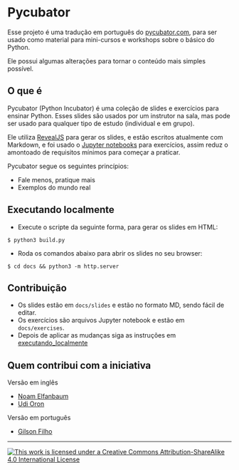 # Pycubator

Esse projeto é uma tradução em português do [pycubator.com](pycubator.com), para ser usado como material para mini-cursos e workshops sobre o básico do Python.

Ele possui algumas alterações para tornar o conteúdo mais simples possível.

## O que é

Pycubator (Python Incubator) é uma coleção de slides e exercícios para ensinar Python. Esses slides são usados por um instrutor na sala, mas pode ser usado para qualquer tipo de estudo (individual e em grupo).

Ele utiliza [RevealJS][rjs] para gerar os slides, e estão escritos atualmente com Markdown, e foi usado o [Jupyter notebooks][jn] para exercícios, assim reduz o amontoado de requisitos mínimos para começar a praticar.

Pycubator segue os seguintes princípios:

 - Fale menos, pratique mais
 - Exemplos do mundo real

## Executando localmente
 - Execute o scripte da seguinte forma, para gerar os slides em HTML:

```shell
$ python3 build.py
```

 - Roda os comandos abaixo para abrir os slides no seu browser:
 
```shell
$ cd docs && python3 -m http.server
```

## Contribuição
 - Os slides estão em `docs/slides` e estão no formato MD, sendo fácil de editar.
 - Os exercícios são arquivos Jupyter notebook e estão em `docs/exercises`.
 - Depois de aplicar as mudanças siga as instruções em [executando_localmente](#executando_localmente)

## Quem contribui com a iniciativa
Versão em inglês
* [Noam Elfanbaum](https://twitter.com/noamelf)
* [Udi Oron](https://twitter.com/nonZero)

Versão em português
* [Gilson Filho](http://gilsondev.in)

---

[![This work is licensed under a Creative Commons Attribution-ShareAlike 4.0 International License][cc-img]][cc-site]


[cc-img]: https://i.creativecommons.org/l/by-sa/4.0/88x31.png
[cc-site]: http://creativecommons.org/licenses/by-sa/4.0/

[rjs]: https://github.com/hakimel/reveal.js/
[jn]: http://jupyter.org/


